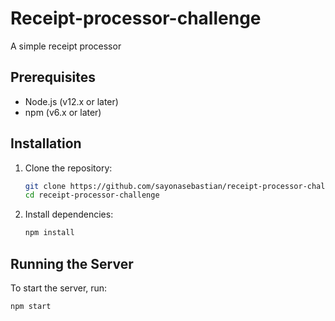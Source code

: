 # Receipt-processor-challenge

A simple receipt processor

## Prerequisites

- Node.js (v12.x or later)
- npm (v6.x or later)

## Installation

1. Clone the repository:

    ```sh
    git clone https://github.com/sayonasebastian/receipt-processor-challenge.git
    cd receipt-processor-challenge
    ```

2. Install dependencies:

    ```sh
    npm install
    ```

## Running the Server

To start the server, run:

```sh
npm start